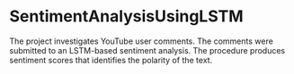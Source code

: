# SentimentAnalysisUsingLSTM
The project investigates YouTube user comments. The comments were submitted to an LSTM-based sentiment analysis.
The procedure produces sentiment scores that identifies the polarity of the text.

